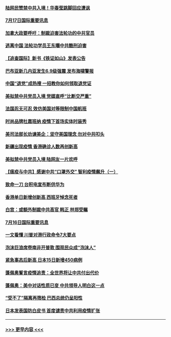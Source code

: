 #### [陆网民赞禁中共入境！华春莹跳脚回应遭讽](../pages/prog202/a102895939.md?t=07172002) 
#### [7月17日国际重要讯息](../pages/prog202/a102895936.md?t=07172002) 
#### [加拿大政要呼吁：制裁迫害法轮功的中共官员](../pages/prog202/a102895814.md?t=07172002) 
#### [逃离中国 法轮功学员王东曝中共酷刑迫害](../pages/prog202/a102895831.md?t=07172002) 
#### [【追查国际】新书《铁证如山》发表公告](../pages/prog202/a102895765.md?t=07172002) 
#### [巴布亚新几内亚发生6.9级强震 发布海啸警报](../pages/prog202/a102895775.md?t=07172002) 
#### [中国“退党”成热搜 一招教你如何领取退党证](../pages/prog202/a102895722.md?t=07172002) 
#### [美拟禁中共党员入境 党媒直呼“比断交严重”](../pages/prog202/a102895682.md?t=07172002) 
#### [法国忍无可忍 效仿美国对等限制中国航班](../pages/prog202/a102895550.md?t=07172002) 
#### [时尚品牌杜嘉班纳 疫情下首场实体时装秀](../pages/prog202/a102895576.md?t=07172002) 
#### [美司法部长劝谏美企：坚守美国理念 勿对中共叩头](../pages/prog202/a102895526.md?t=07172002) 
#### [新疆出现疫情 香港确诊人数再创新高](../pages/prog202/a102895521.md?t=07172002) 
#### [美拟禁中共党员入境 陆网友一片欢呼](../pages/prog202/a102895456.md?t=07172002) 
#### [【瘟疫与中共】感谢中共“口罩外交” 智利疫情飙升（一）](../pages/prog202/a102895279.md?t=07172002) 
#### [致命一刀 台积电宣布断供华为](../pages/prog202/a102895305.md?t=07172002) 
#### [香港单日新增创新高 西班牙悼念死者](../pages/prog202/a102895364.md?t=07172002) 
#### [白宫：或额外制裁中共高官 韩正 林郑受瞩](../pages/prog202/a102895303.md?t=07172002) 
#### [7月16日国际重要讯息](../pages/prog202/a102895152.md?t=07172002) 
#### [一文看懂 川普对港行政命令7大要点](../pages/prog202/a102895124.md?t=07172002) 
#### [泡沫巨浪席卷南非开普敦 围观民众成“泡沫人”](../pages/prog202/a102895006.md?t=07172002) 
#### [紧急事态后新高 日本15日新增450病例](../pages/prog202/a102894959.md?t=07172002) 
#### [蓬佩奥誓言疫情追责：全世界将让中共付出代价](../pages/prog202/a102895036.md?t=07172002) 
#### [蓬佩奥：美中对话性质已变 中共领导人明白这一点](../pages/prog202/a102894945.md?t=07172002) 
#### [“受不了”隔离再筛检 巴西总统仍呈阳性](../pages/prog202/a102894899.md?t=07172002) 
#### [日本发表国防白皮书 首度谴责中共利用疫情扩张](../pages/prog202/a102894666.md?t=07172002) 

----
#### [ >>> 更早内容 <<< ](../indexes/prog202-earlier.md)
